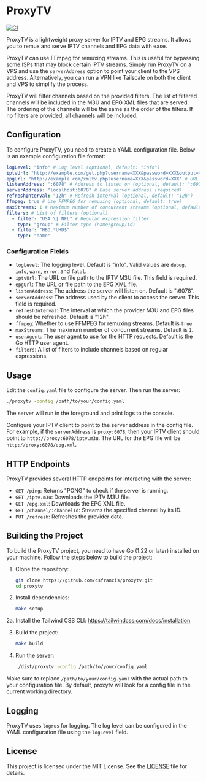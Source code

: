 # ProxyTV

[![CI](https://github.com/csfrancis/proxytv/actions/workflows/ci.yml/badge.svg)](https://github.com/csfrancis/proxytv/actions/workflows/ci.yml)

ProxyTV is a lightweight proxy server for IPTV and EPG streams. It allows you to remux and serve IPTV channels and EPG data with ease.

ProxyTV can use FFmpeg for remuxing streams. This is useful for bypassing some ISPs that may block certain IPTV streams. Simply run ProxyTV on a VPS and use the `serverAddress` option to point your client to the VPS address. Alternatively, you can run a VPN like Tailscale on both the client and VPS to simplify the process.

ProxyTV will filter channels based on the provided filters. The list of filtered channels will be included in the M3U and EPG XML files that are served. The ordering of the channels will be the same as the order of the filters. If no filters are provided, all channels will be included.

## Configuration

To configure ProxyTV, you need to create a YAML configuration file. Below is an example configuration file format:

```yaml
logLevel: "info" # Log level (optional, default: "info")
iptvUrl: "http://example.com/get.php?username=XXX&password=XXX&output=ts&type=m3u_plus" # URL to the IPTV M3U file (required)
epgUrl: "http://example.com/xmltv.php?username=XXX&password=XXX" # URL to the EPG XML file (required)
listenAddress: ":6078" # Address to listen on (optional, default: ":6078")
serverAddress: "localhost:6078" # Base server address (required)
refreshInterval: "12h" # Refresh interval (optional, default: "12h")
ffmpeg: true # Use FFMPEG for remuxing (optional, default: true)
maxStreams: 1 # Maximum number of concurrent streams (optional, default: 1)
filters: # List of filters (optional)
  - filter: "USA \| NFL" # Regular expression filter
    type: "group" # Filter type (name/group/id)
  - filter: "HBO.*UHD$"
    type: "name"
```

### Configuration Fields

- `logLevel`: The logging level. Default is "info". Valid values are `debug`, `info`, `warn`, `error`, and `fatal`.
- `iptvUrl`: The URL or file path to the IPTV M3U file. This field is required.
- `epgUrl`: The URL or file path to the EPG XML file.
- `listenAddress`: The address the server will listen on. Default is ":6078".
- `serverAddress`: The address used by the client to access the server. This field is required.
- `refreshInterval`: The interval at which the provider M3U and EPG files should be refreshed. Default is "12h".
- `ffmpeg`: Whether to use FFMPEG for remuxing streams. Default is `true`.
- `maxStreams`: The maximum number of concurrent streams. Default is `1`.
- `userAgent`: The user agent to use for the HTTP requests. Default is the Go HTTP user agent.
- `filters`: A list of filters to include channels based on regular expressions.

## Usage

Edit the `config.yaml` file to configure the server. Then run the server:

```sh
./proxytv -config /path/to/your/config.yaml
```

The server will run in the foreground and print logs to the console.

Configure your IPTV client to point to the server address in the config file. For example, if the `serverAddress` is `proxy:6078`, then your IPTV client should point to `http://proxy:6078/iptv.m3u`. The URL for the EPG file will be `http://proxy:6078/epg.xml`.


## HTTP Endpoints

ProxyTV provides several HTTP endpoints for interacting with the server:

- `GET /ping`: Returns "PONG" to check if the server is running.
- `GET /iptv.m3u`: Downloads the IPTV M3U file.
- `GET /epg.xml`: Downloads the EPG XML file.
- `GET /channel/:channelId`: Streams the specified channel by its ID.
- `PUT /refresh`: Refreshes the provider data.

## Building the Project

To build the ProxyTV project, you need to have Go (1.22 or later) installed on your machine. Follow the steps below to build the project:

1. Clone the repository:
    ```sh
    git clone https://github.com/csfrancis/proxytv.git
    cd proxytv
    ```

2. Install dependencies:
    ```sh
    make setup
    ```
2a. Install the Tailwind CSS CLI: https://tailwindcss.com/docs/installation

3. Build the project:
    ```sh
    make build
    ```

4. Run the server:
    ```sh
    ./dist/proxytv -config /path/to/your/config.yaml
    ```

Make sure to replace `/path/to/your/config.yaml` with the actual path to your configuration file. By default, proxytv will look for a config file in the current working directory.

## Logging

ProxyTV uses `logrus` for logging. The log level can be configured in the YAML configuration file using the `logLevel` field.

## License

This project is licensed under the MIT License. See the [LICENSE](LICENSE) file for details.